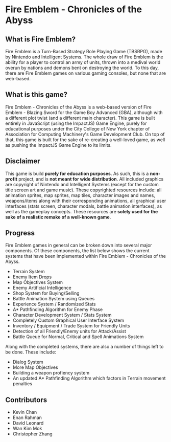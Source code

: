 Fire Emblem - Chronicles of the Abyss
=====================================

What is Fire Emblem?
--------------------

Fire Emblem is a Turn-Based Strategy Role Playing Game (TBSRPG), made by Nintendo and Intelligent Systems.
The whole draw of Fire Emblem is the ability for a player to control an army of units, thrown into a 
medival world overun by nations and demons bent on destroying the world. To this day, there are Fire 
Emblem games on various gaming consoles, but none that are web-based.

What is this game?
------------------

Fire Emblem - Chronicles of the Abyss is a web-based version of Fire Emblem - Blazing Sword for the Game
Boy Advanced (GBA), although with a different plot twist (and a different main character). This game is
built entirely in JavaScript (using the ImpactJS) Game Engine, purely for educational purposes under the
City College of New York chapter of Association for Computing Machinery's Game Development Club. On top
of that, this game is built for the sake of re-creating a well-loved game, as well as pushing the 
ImpactJS Game Engine to its limits.  


Disclaimer
----------

This game is build **purely for education purposes**. As such, this is a **non-profit** project, and is **not meant
for wide distribution**. All included graphics are copyright of Nintendo and Intelligent Systems (except for the custom
title screen art and game music). These copyrighted resources include: all animation sprites, map sprites, map tiles, character images and
names, weapons/items along with their corresponding animations, all graphical user interfaces (stats screen, character modals,
battle animation interfaces), as well as the gameplay concepts. These resources are **solely used for the sake of a realistic
remake of a well-known game**. 

Progress
--------

Fire Emblem games in general can be broken down into several major components. Of these components, the list 
below shows the current systems that have been implemented within Fire Emblem - Chronicles of the Abyss.

* Terrain System
* Enemy Item Drops
* Map Objectives System
* Enemy Artificial Intelligence
* Shop System for Buying/Selling
* Battle Animation System using Queues
* Experience System / Randomized Stats
* A* Pathfinding Algorithm for Enemy Phase
* Character Development System / Stats System 
* Completely Custom Graphical User Interface System
* Inventory / Equipment / Trade System for Friendly Units
* Detection of all Friendly/Enemy units for Attack/Assist
* Battle Queue for Normal, Critical and Spell Animations System

Along with the completed systems, there are also a number of things left to be done. These include:

* Dialog System
* More Map Objectives
* Building a weapon profiency system
* An updated A* Pathfinding Algorithm which factors in Terrain movement penalties


Contributors
------------

* Kevin Chan
* Enan Rahman
* David Leonard
* Wan Kim Mok
* Christopher Zhang
